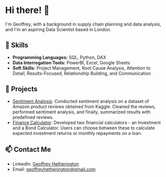 # Hi there! 👋

I'm Geoffrey, with a background in supply chain planning and data analysis, and I'm an aspiring Data Scientist based in London.

## 🔧 Skills
- **Programming Languages:** SQL, Python, DAX
- **Data Interrogation Tools:** PowerBI, Excel, Google Sheets
- **Soft Skills:** Project Management, Root Cause Analysis, Attention to Detail, Results-Focused, Relationship Building, and Communication

## 🚀 Projects
- [Sentiment Analysis](https://github.com/gheth389/finalCapstone): Conducted sentiment analysis on a dataset of Amazon product reviews obtained from Kaggle. Cleaned the reviews, performed sentiment analysis, and finally, summarized results with predefined reviews.
- [Finance Calculator](https://github.com/gheth389/T5-Finance-Calculator): Developed two financial calculators - an Investment and a Bond Calculator. Users can choose between these to calculate expected investment returns or monthly repayments on a loan.

## 📫 Contact Me
- LinkedIn: [Geoffrey Hetherington](https://www.linkedin.com/in/geoffrey-hetherington-0508a7202/)
- Email: geoffreyhetherington@gmail.com

<!--
**gheth389/gheth389** is a ✨ _special_ ✨ repository because its `README.md` (this file) appears on your GitHub profile.

Here are some ideas to get you started:

- 🔭 I’m currently working on ...
- 🌱 I’m currently learning ...
- 👯 I’m looking to collaborate on ...
- 🤔 I’m looking for help with ...
- 💬 Ask me about ...
- 📫 How to reach me: ...
- 😄 Pronouns: ...
- ⚡ Fun fact: ...
-->

